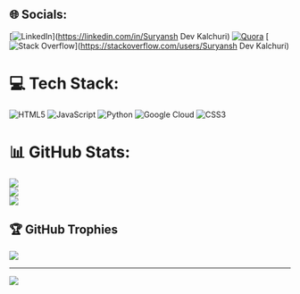 
## 🌐 Socials:
[![LinkedIn](https://img.shields.io/badge/LinkedIn-%230077B5.svg?logo=linkedin&logoColor=white)](https://linkedin.com/in/Suryansh Dev Kalchuri) [![Quora](https://img.shields.io/badge/Quora-%23B92B27.svg?logo=Quora&logoColor=white)](https://quora.com/profile/Suryansh) [![Stack Overflow](https://img.shields.io/badge/-Stackoverflow-FE7A16?logo=stack-overflow&logoColor=white)](https://stackoverflow.com/users/Suryansh Dev Kalchuri) 

# 💻 Tech Stack:
![HTML5](https://img.shields.io/badge/html5-%23E34F26.svg?style=for-the-badge&logo=html5&logoColor=white) ![JavaScript](https://img.shields.io/badge/javascript-%23323330.svg?style=for-the-badge&logo=javascript&logoColor=%23F7DF1E) ![Python](https://img.shields.io/badge/python-3670A0?style=for-the-badge&logo=python&logoColor=ffdd54) ![Google Cloud](https://img.shields.io/badge/Google%20Cloud-%234285F4.svg?style=for-the-badge&logo=google-cloud&logoColor=white) ![CSS3](https://img.shields.io/badge/css3-%231572B6.svg?style=for-the-badge&logo=css3&logoColor=white)
# 📊 GitHub Stats:
![](https://github-readme-stats.vercel.app/api?username=Suryansh-Dev-Kalchuri&theme=dark&hide_border=false&include_all_commits=false&count_private=false)<br/>
![](https://github-readme-streak-stats.herokuapp.com/?user=Suryansh-Dev-Kalchuri&theme=dark&hide_border=false)<br/>
![](https://github-readme-stats.vercel.app/api/top-langs/?username=Suryansh-Dev-Kalchuri&theme=dark&hide_border=false&include_all_commits=false&count_private=false&layout=compact)

## 🏆 GitHub Trophies
![](https://github-profile-trophy.vercel.app/?username=Suryansh-Dev-Kalchuri&theme=radical&no-frame=false&no-bg=true&margin-w=4)

---
[![](https://visitcount.itsvg.in/api?id=Suryansh-Dev-Kalchuri&icon=0&color=0)](https://visitcount.itsvg.in)

<!-- Proudly created with GPRM ( https://gprm.itsvg.in ) -->
